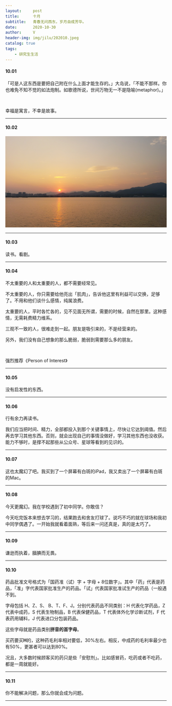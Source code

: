 ```yaml
---
layout:     post
title:      十月
subtitle:   青春无问西东，岁月自成芳华。
date:       2020-10-30
author:     V
header-img: img/jilu/202010.jpeg
catalog: true
tags:
    - 研究生生活
---
```


#### 10.01

「可是人这东西是要把自己附在什么上面才能生存的。」大岛说，「不能不那样。你也难免不知不觉的如法炮制。如歌德所说，世间万物无一不是隐喻(metaphor)。」

<br />

幸福是寓言，不幸是故事。

---

#### 10.02

![](/img/jilu/1002.jpeg)

---

#### 10.03

读书。看剧。

---

#### 10.04

不太重要的人和太重要的人，都不需要经常见。

不太重要的人，你只需要给他亮出「肌肉」，告诉他这里有利益可以交换，足够了。不用和他们谈什么感情，纯属浪费。

太重要的人，平时各忙各的，见不见面无所谓，需要的时候，自然在那里。这种感情，无需耗费精力维系。

三观不一致的人，很难走到一起。朋友是吸引来的，不是经营来的。

另外，我们没有自己想象的那么脆弱，脆弱到需要那么多的朋友。

<br />

强烈推荐《Person of Interest》

---

#### 10.05

没有启发性的东西。

---

#### 10.06

行有余力再读书。

我们应当把时间、精力，全部都投入到那个关键事情上，尽快让它达到阈值。然后再去学习其他东西。否则，就会出现自己的事情没做好，学习其他东西也没收获。能力不够时，是撑不起那些从公众号、星球等看到的见识的。

---

#### 10.07

这也太魔幻了吧。我买到了一个屏幕有白斑的iPad，我又卖出了一个屏幕有白斑的Mac。

---

#### 10.08

今天更魔幻。我在学校遇到了初中同学。你敢信？

今天吃完饭本来想去学习的，结果跑去和舍友打球了。说巧不巧的就在球场和我初中同学偶遇了。一开始我就看着面熟，等后来一问还真是，真的是太巧了。

---

#### 10.09

谦逊而执着，腼腆而无畏。

---

#### 10.10

药品批准文号格式为「国药准（试）字 + 字母 + 8位数字」。其中「药」代表是药品，「准」字代表国家批准生产的药品。「试」代表国家批准试生产的药品（一般遇不到。

字母包括 H、Z、S、 B、T、F、J。分别代表药品不同类别：H 代表化学药品，Z 代表中成药，S 代表生物制品，B 代表保健药品，T 代表体外化学诊断试剂，F 代表药用辅料，J 代表进口分包装药品。

这些字母就是药品类别**拼音的首字母**。

买药要买**H**的，这种药毛利率相对要低，30%左右。相反，中成药的毛利率最少也有50%，更甚者可以达到80%。

况且，大多数时候顾客买的药只是些「安慰剂」。比如感冒药，吃药或者不吃药，都是一周就能好。

---

#### 10.11

你不能解决问题，那么你就会成为问题。

---